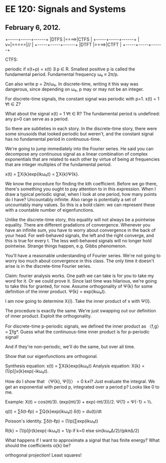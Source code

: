 EE 120: Signals and Systems
===========================
February 6, 2012.
-----------------

+-----+-----+------+
|DTFS |====>|CTFS  |
+-----+-----+------+
|   v=|=====|//    |
+-----+-----+------+
|DTFT |====>|CTFT  |
+-----+-----+------+

CTFS:

periodic if x(t+p) = x(t) ∃ p ∈ R. Smallest positive p is called the
fundamental period. Fundamental frequency ω₀ ≡ 2π/p.

Can also write p = 2π/ω₀. In discrete-time, writing it this way was
dangerous, since depending on ω₀, p may or may not be an integer.

For discrete-time signals, the constant signal was periodic with p=1.
x(t) = 1 ∀t ∈ Z?

What about the signal x(t) = 1 ∀t ∈ R? The fundamental period is undefined:
any p>0 can serve as a period.

So there are subtleties in each story. In the discrete-time story, there
were some sinusoids that looked periodic but weren't, and the constant
signal has no fundamental period in continuous-time.

We're going to jump immediately into the Fourier series. He said you can
decompose any continuous signal as a linear combination of complex
exponentials that are related to each other by virtue of being at
frequencies that are integer multiples of the fundamental period.

x(t) = ∑X{k}exp{ikω₀t} = ∑X{k}Ψ{k}.

We know the procedure for finding the kth coefficient. Before we go there,
there's something you ought to pay attention to in this expression. When I
draw a typical periodic signal, when I look at one period, how many points
do I have? Uncountably infinite. Also range is potentially a set of
uncountably many values. So this is a bold claim: we can represent these
with a countable number of eigenfunctions.

Unlike the discrete-time story, this equality will not always be a
pointwise equality. There are different gradations of convergence. Whenever
you have an infinite sum, you have to worry about convergence in the back
of your head. For well-behaved signals, the left and the right converge,
and this is true for every t. The less well-behaved signals will no longer
hold pointwise. Strange things happen, e.g. Gibbs phenomenon.

You'll have a reasonable understanding of Fourier series. We're not going
to worry too much about convergence in this class. The only time it doesn't
arise is in the discrete-time Fourier series.

Claim: fourier analysis works. One path we can take is for you to take my
word for it. Or we could prove it. Since last time was hilarious, we're
going to take this for granted, for now. Assume orthogonality of Ψ{k} for
some definition of the inner product. Ψ{k} = exp(ikω₀t).

I am now going to determine X{l}. Take the inner product of x with Ψ{l}.

The procedure is exactly the same. We're just swapping out our definition
of inner product. Exploit the orthogonality.

For discrete-time p-periodic signals, we defined the inner product as
〈f,g〉 = ∑fg*. Guess what the continuous-time inner product is for
p-periodic signal!

And if they're non-periodic, we'll do the same, but over all time.

Show that our eigenfunctions are orthogonal.

Synthesis equation: x(t) = ∑X{k}exp(ikω₀t)
Analysis equation:  X{k} = (1/p)∫x{k}exp(-ikω₀t).

How do I show that 〈Ψ{k}, Ψ{l}〉 = 0 k≠l? Just evaluate the integral. We
get an exponential with period p, integrated over a period p? Looks like 0
to me.

Example: X(t) = cos(πt/3). (exp(iπt/3) + exp(-iπt/3))/2. Ψ{1} = Ψ{-1} = ½.

q(t) = ∑δ(t-ℓp) = ∑Q{k}exp(ikω₀t)
δ(t) = du(t)/dt

Poisson's identity. ∑δ(t-ℓp) = (1/p)∑exp(ikω₀t)

R{k} = (1/p)∫r(k)exp(-ikω₀t) = 1/p if k=0 else sin(kω₀Δ/2)/(pkπΔ/2)

What happens if I want to approximate a signal that has finite energy? What
should the coefficients α{k} be?

orthogonal projection! Least squares!
